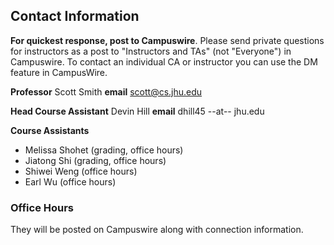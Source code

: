 ## Contact Information

**For quickest response, post to Campuswire**.
Please send private questions for instructors as a post to "Instructors and TAs" (not "Everyone") in Campuswire.  To contact an individual CA or instructor you can use the DM feature in CampusWire.

**Professor** Scott Smith
**email** [scott@cs.jhu.edu](mailto:scott@cs.jhu.edu)

**Head Course Assistant** Devin Hill
**email** dhill45 --at-- jhu.edu

**Course Assistants** 
* Melissa Shohet (grading, office hours)
* Jiatong Shi (grading, office hours)
* Shiwei Weng (office hours)
* Earl Wu (office hours)

### Office Hours

They will be posted on Campuswire along with connection information.

